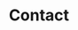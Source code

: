 ---
title: Contact
search_engine_optimization:
    title_tag: Contact | Lions Group NY
    meta_description: COntact the Lions Group NY
---
